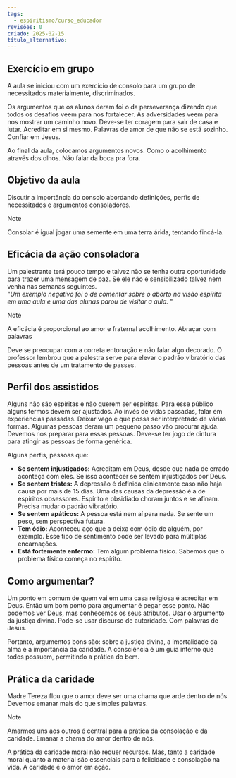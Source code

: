 ```yaml
---
tags:
  - espiritismo/curso_educador
revisões: 0
criado: 2025-02-15
título_alternativo:
---
```

## Exercício em grupo
A aula se iniciou com um exercício de consolo para um grupo de necessitados materialmente, discriminados. 

Os argumentos que os alunos deram foi o da perseverança dizendo que todos os desafios veem para nos fortalecer. As adversidades veem para nos mostrar um caminho novo. Deve-se ter coragem para sair de casa e lutar. Acreditar em si mesmo. Palavras de amor de que não se está sozinho. Confiar em Jesus.

Ao final da aula, colocamos argumentos novos. Como o acolhimento através dos olhos. Não falar da boca pra fora. 
## Objetivo da aula
Discutir a importância do consolo abordando definições, perfis de necessitados e argumentos consoladores. 

> [!NOTE]
> Consolar é igual jogar uma semente em uma terra árida, tentando fincá-la. 
## Eficácia da ação consoladora
Um palestrante terá pouco tempo e talvez não se tenha outra oportunidade para trazer uma mensagem de paz. Se ele não é sensibilizado talvez nem venha nas semanas seguintes.  
"*Um exemplo negativo foi o de comentar sobre o aborto na visão espírita em uma aula e uma das alunas parou de visitar a aula.* "

> [!NOTE]
> A eficácia é proporcional ao amor e fraternal acolhimento.  Abraçar com palavras

Deve se preocupar com a correta entonação e não falar algo decorado. O professor lembrou que a palestra serve para elevar o padrão vibratório das pessoas antes de um tratamento de passes. 
## Perfil dos assistidos 
Alguns não são espíritas e não querem ser espíritas. Para esse público alguns termos devem ser ajustados. Ao invés de vidas passadas, falar em experiências passadas. Deixar vago e que possa ser interpretado de várias formas. 
Algumas pessoas deram um pequeno passo vão procurar ajuda. Devemos nos preparar para essas pessoas. Deve-se ter jogo de cintura para atingir as pessoas de forma genérica. 

Alguns perfis, pessoas que: 
- **Se sentem injustiçados:** Acreditam em Deus, desde que nada de errado aconteça com eles. Se isso acontecer se sentem injustiçados por Deus. 
- **Se sentem tristes:** A depressão é definida clinicamente caso não haja causa por mais de 15 dias. Uma das causas da depressão é a de espíritos obsessores. Espírito e obsidiado choram juntos e se afinam. Precisa mudar o padrão vibratório.
- **Se sentem apáticos:** A pessoa está nem aí para nada. Se sente um peso, sem perspectiva futura. 
- **Tem ódio:**  Aconteceu aço que a deixa com ódio de alguém, por exemplo. Esse tipo de sentimento pode ser levado para múltiplas encarnações. 
- **Está fortemente enfermo:** Tem algum problema físico. Sabemos que o problema físico começa no espírito.
## Como argumentar?
Um ponto em comum de quem vai em uma casa religiosa é acreditar em Deus. Então um bom ponto para argumentar é pegar esse ponto.  Não podemos ver Deus, mas conhecemos os seus atributos. Usar o argumento da justiça divina. Pode-se usar discurso de autoridade. Com palavras de Jesus. 

Portanto, argumentos bons são: sobre a justiça divina, a imortalidade da alma e a importância da caridade. A consciência é um guia interno que todos possuem, permitindo a prática do bem.
## Prática da caridade
Madre Tereza flou que o amor deve ser uma chama que arde dentro de nós. Devemos emanar mais do que simples palavras. 

> [!NOTE]
> Amarmos uns aos outros é central para a prática da consolação e da caridade. Emanar a chama do amor dentro de nós. 

A prática da caridade moral não requer recursos. Mas, tanto a caridade moral quanto a material são essenciais para a felicidade e consolação na vida. A caridade é o amor em ação. 